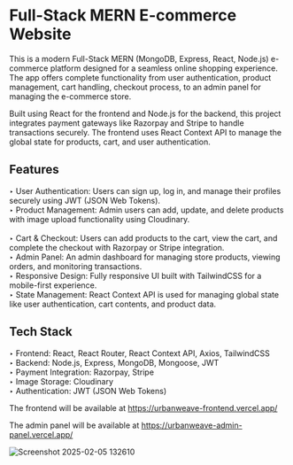 <h1>Full-Stack MERN E-commerce Website</h1>

This is a modern Full-Stack MERN (MongoDB, Express, React, Node.js) e-commerce platform designed for a seamless online shopping experience. The app offers complete functionality from user authentication, product management, cart handling, checkout process, to an admin panel for managing the e-commerce store.

Built using React for the frontend and Node.js for the backend, this project integrates payment gateways like Razorpay and Stripe to handle transactions securely. The frontend uses React Context API to manage the global state for products, cart, and user authentication.

<h2>Features</h2>

‣ User Authentication: Users can sign up, log in, and manage their profiles securely using JWT (JSON Web Tokens).</br> 
‣ Product Management: Admin users can add, update, and delete products with image upload functionality using Cloudinary.</br>  
‣ Cart & Checkout: Users can add products to the cart, view the cart, and complete the checkout with Razorpay or Stripe integration.</br> 
‣ Admin Panel: An admin dashboard for managing store products, viewing orders, and monitoring transactions.</br> 
‣ Responsive Design: Fully responsive UI built with TailwindCSS for a mobile-first experience.</br> 
‣ State Management: React Context API is used for managing global state like user authentication, cart contents, and product data.</br> 

<h2>Tech Stack</h2>

‣ Frontend: React, React Router, React Context API, Axios, TailwindCSS</br> 
‣ Backend: Node.js, Express, MongoDB, Mongoose, JWT</br> 
‣ Payment Integration: Razorpay, Stripe</br> 
‣ Image Storage: Cloudinary</br> 
‣ Authentication: JWT (JSON Web Tokens)</br> 

The frontend will be available at https://urbanweave-frontend.vercel.app/ </br>

The admin panel will be available at https://urbanweave-admin-panel.vercel.app/ </br>


![Screenshot 2025-02-05 132610](https://github.com/user-attachments/assets/99c14dd6-3785-49c2-a41a-831c13fa5e94)

